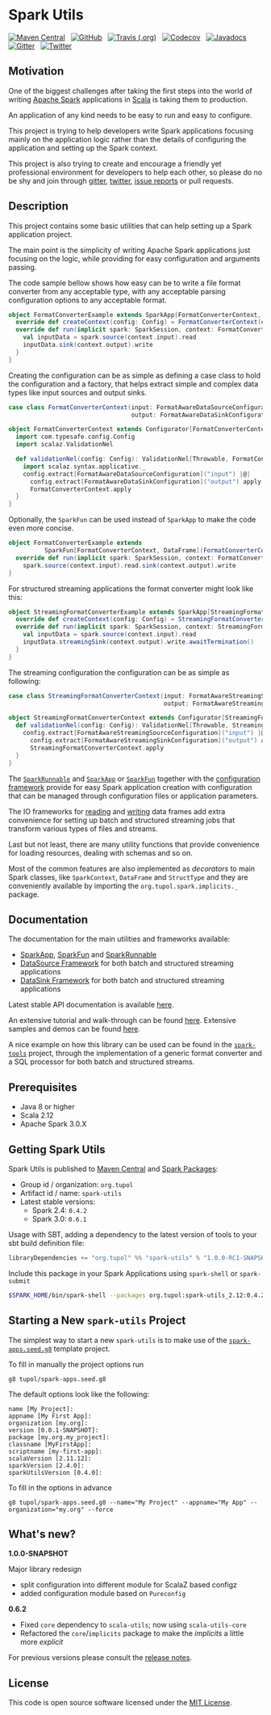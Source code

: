 # Spark Utils #

[![Maven Central](https://img.shields.io/maven-central/v/org.tupol/spark-utils_2.12.svg)][maven-central] &nbsp;
[![GitHub](https://img.shields.io/github/license/tupol/spark-utils.svg)][license] &nbsp;
[![Travis (.org)](https://img.shields.io/travis/tupol/spark-utils.svg)][travis.org] &nbsp;
[![Codecov](https://img.shields.io/codecov/c/github/tupol/spark-utils.svg)][codecov] &nbsp;
[![Javadocs](https://www.javadoc.io/badge/org.tupol/spark-utils_2.12.svg)][javadocs] &nbsp;
[![Gitter](https://badges.gitter.im/spark-utils/spark-utils.svg)][gitter] &nbsp;
[![Twitter](https://img.shields.io/twitter/url/https/_tupol.svg?color=%2317A2F2)][twitter] &nbsp;


## Motivation ##

One of the biggest challenges after taking the first steps into the world of writing
[Apache Spark][Spark] applications in [Scala][scala] is taking them to production.

An application of any kind needs to be easy to run and easy to configure.

This project is trying to help developers write Spark applications focusing mainly on the 
application logic rather than the details of configuring the application and setting up the 
Spark context.

This project is also trying to create and encourage a friendly yet professional environment 
for developers to help each other, so please do no be shy and join through [gitter], [twitter], 
[issue reports](https://github.com/tupol/spark-utils/issues/new/choose) or pull requests.


## Description ##

This project contains some basic utilities that can help setting up a Spark application project.

The main point is the simplicity of writing Apache Spark applications just focusing on the logic,
while providing for easy configuration and arguments passing.

The code sample bellow shows how easy can be to write a file format converter from any acceptable 
type, with any acceptable parsing configuration options to any acceptable format.

```scala
object FormatConverterExample extends SparkApp[FormatConverterContext, DataFrame] {
  override def createContext(config: Config) = FormatConverterContext(config)
  override def run(implicit spark: SparkSession, context: FormatConverterContext): Try[DataFrame] = {
    val inputData = spark.source(context.input).read
    inputData.sink(context.output).write
  }
}
```

Creating the configuration can be as simple as defining a case class to hold the configuration and
a factory, that helps extract simple and complex data types like input sources and output sinks.

```scala
case class FormatConverterContext(input: FormatAwareDataSourceConfiguration,
                                  output: FormatAwareDataSinkConfiguration)

object FormatConverterContext extends Configurator[FormatConverterContext] {
  import com.typesafe.config.Config
  import scalaz.ValidationNel

  def validationNel(config: Config): ValidationNel[Throwable, FormatConverterContext] = {
    import scalaz.syntax.applicative._
    config.extract[FormatAwareDataSourceConfiguration]("input") |@|
      config.extract[FormatAwareDataSinkConfiguration]("output") apply
      FormatConverterContext.apply
  }
}
```

Optionally, the `SparkFun` can be used instead of  `SparkApp` to make the code even more concise.

```scala
object FormatConverterExample extends 
          SparkFun[FormatConverterContext, DataFrame](FormatConverterContext(_).get) {
  override def run(implicit spark: SparkSession, context: FormatConverterContext): Try[DataFrame] = 
    spark.source(context.input).read.sink(context.output).write
}
```


For structured streaming applications the format converter might look like this:

```scala
object StreamingFormatConverterExample extends SparkApp[StreamingFormatConverterContext, DataFrame] {
  override def createContext(config: Config) = StreamingFormatConverterContext(config).get
  override def run(implicit spark: SparkSession, context: StreamingFormatConverterContext): Try[DataFrame] = {
    val inputData = spark.source(context.input).read
    inputData.streamingSink(context.output).write.awaitTermination()
  }
}
```

The streaming configuration the configuration can be as simple as following:

```scala
case class StreamingFormatConverterContext(input: FormatAwareStreamingSourceConfiguration, 
                                           output: FormatAwareStreamingSinkConfiguration)

object StreamingFormatConverterContext extends Configurator[StreamingFormatConverterContext] {
  def validationNel(config: Config): ValidationNel[Throwable, StreamingFormatConverterContext] = {
    config.extract[FormatAwareStreamingSourceConfiguration]("input") |@|
      config.extract[FormatAwareStreamingSinkConfiguration]("output") apply
      StreamingFormatConverterContext.apply
  }
}
```

The [`SparkRunnable`](docs/spark-runnable.md) and [`SparkApp`](docs/spark-app.md) or 
[`SparkFun`](docs/spark-fun.md) together with the 
[configuration framework](https://github.com/tupol/scala-utils/blob/master/docs/configuration-framework.md)
provide for easy Spark application creation with configuration that can be managed through 
configuration files or application parameters.

The IO frameworks for [reading](docs/data-source.md) and [writing](docs/data-sink.md) data frames 
add extra convenience for setting up batch and structured streaming jobs that transform 
various types of files and streams.

Last but not least, there are many utility functions that provide convenience for loading 
resources, dealing with schemas and so on.

Most of the common features are also implemented as *decorators* to main Spark classes, like
`SparkContext`, `DataFrame` and `StructType` and they are conveniently available by importing 
the `org.tupol.spark.implicits._` package.


## Documentation ##
The documentation for the main utilities and frameworks available:
- [SparkApp](docs/spark-app.md), [SparkFun](docs/spark-fun.md) and [SparkRunnable](docs/spark-runnable.md)
- [DataSource Framework](docs/data-source.md) for both batch and structured streaming applications
- [DataSink Framework](docs/data-sink.md) for both batch and structured streaming applications

Latest stable API documentation is available [here](https://www.javadoc.io/doc/org.tupol/spark-utils_2.12/0.4.2).

An extensive tutorial and walk-through can be found [here](https://github.com/tupol/spark-utils-demos/wiki).
Extensive samples and demos can be found [here](https://github.com/tupol/spark-utils-demos).

A nice example on how this library can be used can be found in the
[`spark-tools`](https://github.com/tupol/spark-tools) project, through the implementation
of a generic format converter and a SQL processor for both batch and structured streams.


## Prerequisites ##

* Java 8 or higher
* Scala 2.12
* Apache Spark 3.0.X


## Getting Spark Utils ##

Spark Utils is published to [Maven Central][maven-central] and [Spark Packages][spark-packages]:

- Group id / organization: `org.tupol`
- Artifact id / name: `spark-utils`
- Latest stable versions:
  - Spark 2.4: `0.4.2`
  - Spark 3.0: `0.6.1`

Usage with SBT, adding a dependency to the latest version of tools to your sbt build definition file:

```scala
libraryDependencies += "org.tupol" %% "spark-utils" % "1.0.0-RC1-SNAPSHOT"
```

Include this package in your Spark Applications using `spark-shell` or `spark-submit`
```bash
$SPARK_HOME/bin/spark-shell --packages org.tupol:spark-utils_2.12:0.4.2
```


## Starting a New **`spark-utils`** Project ##

The simplest way to start a new `spark-utils` is to make use of the 
[`spark-apps.seed.g8`][spark-utils-g8] template project.


To fill in manually the project options run
```
g8 tupol/spark-apps.seed.g8
```

The default options look like the following:
```
name [My Project]:
appname [My First App]:
organization [my.org]:
version [0.0.1-SNAPSHOT]:
package [my.org.my_project]:
classname [MyFirstApp]:
scriptname [my-first-app]:
scalaVersion [2.11.12]:
sparkVersion [2.4.0]:
sparkUtilsVersion [0.4.0]:
```


To fill in the options in advance
```
g8 tupol/spark-apps.seed.g8 --name="My Project" --appname="My App" --organization="my.org" --force
```


## What's new? ##

**1.0.0-SNAPSHOT**

Major library redesign
- split configuration into different module for ScalaZ based configz 
- added configuration module based on `Pureconfig`

**0.6.2**

- Fixed `core` dependency to `scala-utils`; now using `scala-utils-core`
- Refactored the `core`/`implicits` package to make the *implicits* a little more *explicit*


For previous versions please consult the [release notes](RELEASE-NOTES.md).


## License ##

This code is open source software licensed under the [MIT License](LICENSE).

[scala]: https://scala-lang.org/
[spark]: https://spark.apache.org/
[spark-utils-g8]: https://github.com/tupol/spark-apps.seed.g8
[maven-central]: https://mvnrepository.com/artifact/org.tupol/spark-utils
[spark-packages]: https://spark-packages.org/package/tupol/spark-utils
[license]: https://github.com/tupol/spark-utils/blob/master/LICENSE
[travis.org]: https://travis-ci.com/tupol/spark-utils 
[codecov]: https://codecov.io/gh/tupol/spark-utils
[javadocs]: https://www.javadoc.io/doc/org.tupol/spark-utils_2.12
[gitter]: https://gitter.im/spark-utils/spark-utils
[twitter]: https://twitter.com/_tupol

